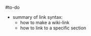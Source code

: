 #to-do 

- summary of link syntax:
  - how to make a wiki-link
  - how to link to a specific section